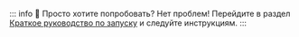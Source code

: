 ::: info :thought_balloon: Просто хотите попробовать?
Нет проблем! Перейдите в раздел [Краткое руководство по запуску](/ru/getting-started/quick-start-guide) и следуйте инструкциям.
:::